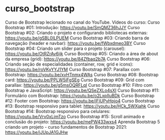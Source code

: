 # curso_bootstrap
Curso de Bootstrap lecionado no canal do YouTube.
Vídeos do curso:
Curso Bootstrap #01: Introdução: https://youtu.be/SmQMZ36hJJY
Curso Bootstrap #02: Criando o projeto e configurando bibliotecas externas: https://youtu.be/gSBL0ILPUEM
Curso Bootstrap #03: Criando barra de navegação (header e navbar): https://youtu.be/fWbxdmeo3BY
Curso Bootstrap #04: Criando um slider para o projeto (carousel): https://youtu.be/OtRZrAv6ijk
Curso Bootstrap #05: Criando a área de about da empresa (grid): https://youtu.be/84Zfbaq2b7A
Curso Bootstrap #06: Criando seção de especialidades (container, row, grid e icons): https://youtu.be/roVKyYYJ1YM
Curso Bootstrap #07: Parallax com Bootstrap: https://youtu.be/xvHTnmx4WAs
Curso Bootstrap #08: Bootstrap card: https://youtu.be/PPLW5iFgSEg
Curso Bootstrap #09: Grid com parallax: https://youtu.be/g5msOQRFLqI
Curso Bootstrap #10: Filtro com Bootstrap e JavaScript: https://youtu.be/QSeZXLo4sXI
Curso Bootstrap #11: Formulário com Bootstrap: https://youtu.be/o2LxpIluBDk
Curso Bootstrap #12: Footer com Bootstrap: https://youtu.be/jFiUPyHpjo4
Curso Bootstrap #13: Bootstrap responsivo para tablet: https://youtu.be/HCk_5WXjahk
Curso Bootstrap #14: Bootstrap responsivo para celulares: https://youtu.be/Vrv0xLjmTzo
Curso Bootstrap #15: Scroll animado e conclusão do projeto: https://youtu.be/mePW433wxs4
Aprenda Bootstrap 5 criando um projeto - curso fundamentos de Bootstrap 2021: https://youtu.be/jJUpJA1GJHw
